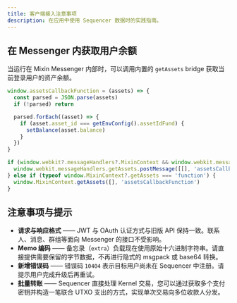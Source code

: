 ```yaml
---
title: 客户端接入注意事项
description: 在应用中使用 Sequencer 数据时的实践指南。
---
```


## 在 Messenger 内获取用户余额

当运行在 Mixin Messenger 内部时，可以调用内置的 `getAssets` bridge 获取当前登录用户的资产余额。

```javascript
window.assetsCallbackFunction = (assets) => {
  const parsed = JSON.parse(assets)
  if (!parsed) return

  parsed.forEach((asset) => {
    if (asset.asset_id === getEnvConfig().assetIdFund) {
      setBalance(asset.balance)
    }
  })
}

if (window.webkit?.messageHandlers?.MixinContext && window.webkit.messageHandlers.getAssets) {
  window.webkit.messageHandlers.getAssets.postMessage([[], 'assetsCallbackFunction'])
} else if (typeof window.MixinContext?.getAssets === 'function') {
  window.MixinContext.getAssets([], 'assetsCallbackFunction')
}
```

## 注意事项与提示

- **请求与响应格式** —— JWT 与 OAuth 认证方式与旧版 API 保持一致。联系人、消息、群组等面向 Messenger 的接口不受影响。
- **Memo 编码** —— 备忘录（`extra`）负载现在使用原始十六进制字符串。请直接提供需要保留的字节数据，不再进行隐式的 msgpack 或 base64 转换。
- **新增错误码** —— 错误码 `10404` 表示目标用户尚未在 Sequencer 中注册。请提示用户完成升级后再重试。
- **批量转账** —— Sequencer 直接处理 Kernel 交易，您可以通过获取多个支付密钥并构造一笔联合 UTXO 支出的方式，实现单次交易向多位收款人分发。
